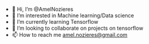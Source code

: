 - 👋 Hi, I’m @AmelNozieres
- 👀 I’m interested in Machine learning/Data science
- 🌱 I’m currently learning Tensorflow
- 💞️ I’m looking to collaborate on projects on tensorflow
- 📫 How to reach me amel.nozieres@gmail.com

<!---
AmelNozieres/AmelNozieres is a ✨ special ✨ repository because its `README.md` (this file) appears on your GitHub profile.
You can click the Preview link to take a look at your changes.
--->

